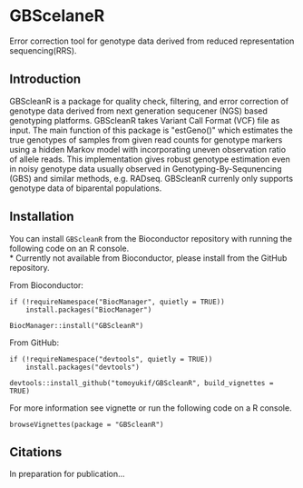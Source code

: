 # GBScelaneR
Error correction tool for genotype data derived from reduced representation sequencing(RRS).

## Introduction

GBScleanR is a package for quality check, filtering, and error correction
of genotype data derived from next generation sequcener (NGS) based genotyping platforms.
GBScleanR takes Variant Call Format (VCF) file as input. The main function of this package 
is "estGeno()" which estimates the true genotypes of samples from given read counts for
genotype markers using a hidden Markov model with incorporating uneven observation ratio of 
allele reads. This implementation gives robust genotype estimation even in noisy genotype
data usually observed in Genotyping-By-Sequnencing (GBS) and similar methods, e.g. RADseq.
GBScleanR currenly only supports genotype data of biparental populations.

## Installation
You can install `GBScleanR` from the Bioconductor repository with running the following code on an R console.  
 \* Currently not available from Bioconductor, please install from the GitHub repository.

From Bioconductor:
```
if (!requireNamespace("BiocManager", quietly = TRUE))
    install.packages("BiocManager")

BiocManager::install("GBScleanR")
```

From GitHub:
```
if (!requireNamespace("devtools", quietly = TRUE))
    install.packages("devtools")
    
devtools::install_github("tomoyukif/GBScleanR", build_vignettes = TRUE)
```

For more information see vignette or run the following code on a R console.
```
browseVignettes(package = "GBScleanR")
```

## Citations
In preparation for publication...
